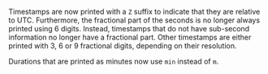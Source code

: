 Timestamps are now printed with a `Z` suffix to indicate that they are relative
to UTC. Furthermore, the fractional part of the seconds is no longer always
printed using 6 digits. Instead, timestamps that do not have sub-second
information no longer have a fractional part. Other timestamps are either
printed with 3, 6 or 9 fractional digits, depending on their resolution.

Durations that are printed as minutes now use `min` instead of `m`.

